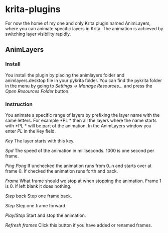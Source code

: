 # krita-plugins

For now the home of my one and only Krita plugin named AnimLayers, where you can animate specific layers in Krita. The animation is achieved by switching layer visibility rapidly.

## AnimLayers ##

### Install ###
You install the plugin by placing the animlayers folder and animlayers.desktop file in your pykrita folder. You can find the pykrita folder in the menu by going to *Settings -> Manage Resources...* and press the *Open Resources Folder* button.

### Instruction ###

You animate a specific range of layers by prefixing the layer name with the same letters. For example *PL * then all the layers where the name starts with *PL * will be part of the animation. In the AnimLayers window you enter *PL* in the Key field.

*Key*
The layer starts with this key.

*Spd*
The speed of the animation in milliseconds. 1000 is one second per frame.

*Ping Pong*
If unchecked the animation runs from 0..n and starts over at frame 0. If checked the animation runs forth and back.

*Frame*
What frame should we stop at when stopping the animation. Frame 1 is 0. If left blank it does nothing.

*Step back*
Step one frame back.

*Step*
Step one frame forward.

*Play/Stop*
Start and stop the animation.

*Refresh frames*
Click this button if you have added or renamed frames.
